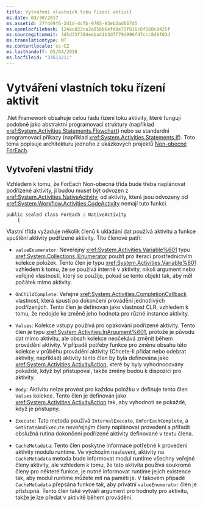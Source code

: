 ```yaml
---
title: Vytváření vlastních toku řízení aktivit
ms.date: 03/30/2017
ms.assetid: 27f409f6-2d1d-4cfb-9765-93eb2ad667d5
ms.openlocfilehash: 124ecd23ca2a856b6efd0e75f816c6f188c9425f
ms.sourcegitcommit: 3d5d33f384eeba41b2dff79d096f47ccc8d8f03d
ms.translationtype: MT
ms.contentlocale: cs-CZ
ms.lasthandoff: 05/04/2018
ms.locfileid: "33513211"
---
```

# <a name="creating-custom-flow-control-activities"></a>Vytváření vlastních toku řízení aktivit
.Net Framework obsahuje celou řadu řízení toku aktivity, které fungují podobně jako abstraktní programovací struktury (například <xref:System.Activities.Statements.Flowchart>) nebo se standardní programovací příkazy (například <xref:System.Activities.Statements.If>). Toto téma popisuje architekturu jednoho z ukázkových projektů [Non-obecné ForEach](../../../docs/framework/windows-workflow-foundation/samples/non-generic-foreach.md).  
  
## <a name="creating-the-custom-class"></a>Vytvoření vlastní třídy  
 Vzhledem k tomu, že ForEach Non-obecná třída bude třeba naplánovat podřízené aktivity, ji budou muset být odvozen z <xref:System.Activities.NativeActivity>, od aktivity, které jsou odvozeny od <xref:System.Workflow.Activities.CodeActivity> nemají tuto funkci.  
  
```  
public sealed class ForEach : NativeActivity  
    {  
```  
  
 Vlastní třída vyžaduje několik členů k ukládání dat používá aktivitu a funkce spuštění aktivity podřízené aktivity. Tito členové patří:  
  
-   `valueEnumerator`: Neveřejný <xref:System.Activities.Variable%601> typu <xref:System.Collections.IEnumerator> použít pro iteraci prostřednictvím kolekce položek. Tento člen je typu <xref:System.Activities.Variable%601> vzhledem k tomu, že se používá interně v aktivity, nikoli argument nebo veřejné vlastnosti, který se použije, pokud se tento objekt tak, aby měl počátek mimo aktivity.  
  
-   `OnChildComplete`: Veřejné <xref:System.Activities.CompletionCallback> vlastnost, která spustí po dokončení provádění jednotlivých podřízených. Tento člen je definován jako vlastnost CLR, vzhledem k tomu, že nedojde ke změně jeho hodnota pro různé instance aktivity.  
  
-   `Values`: Kolekce vstupy používá pro opakování podřízené aktivity. Tento člen je typu <xref:System.Activities.InArgument%601>, protože je původu dat mimo aktivitu, ale obsah kolekce neočekává změnit během provádění aktivity. V případě potřeby funkce pro změnu obsahu této kolekce v průběhu provádění aktivity (Chcete-li přidat nebo odebrat aktivity, například) aktivity tento člen by byla definována jako <xref:System.Activities.ActivityAction>, které by byly vyhodnocovány pokaždé, když byl přistupoval, takže změny budou k dispozici pro aktivity.  
  
-   `Body`: Aktivitu nelze provést pro každou položku v definuje tento člen `Values` kolekce. Tento člen je definován jako <xref:System.Activities.ActivityAction> tak, aby vyhodnotí se pokaždé, když je přístupný.  
  
-   `Execute`: Tato metoda používá `InternalExecute`, `OnForEachComplete`, a `GetStateAndExecute` neveřejným členy naplánovat provedení a přiřadit obslužná rutina dokončení podřízené aktivity definované v textu člena.  
  
-   `CacheMetadata`: Tento člen poskytne informace potřebné k provedení aktivity modulu runtime. Ve výchozím nastavení, aktivity na `CacheMetadata` metoda bude informovat modul runtime všechny veřejné členy aktivity, ale vzhledem k tomu, že tato aktivita používá soukromé členy pro některé funkce, je nutné informovat runtime jejich existence tak, aby modul runtime můžete mít na paměti je. V takovém případě `CacheMetadata` přepsána funkce tak, aby privátní `valueEnumerator` člen je přístupná. Tento člen také vytváří argument pro hodnoty pro aktivitu, takže je lze předat v aktivitě během provádění.

